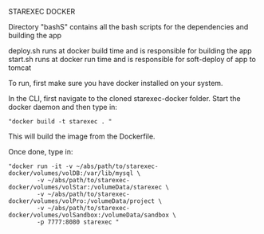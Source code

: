 STAREXEC DOCKER

Directory "bashS" contains all the bash scripts for the dependencies and building the app

deploy.sh runs at docker build time and is responsible for building the app
start.sh runs at docker run time and is responsible for soft-deploy of app to tomcat

To run, first make sure you have docker installed on your system.

In the CLI, first navigate to the cloned starexec-docker folder.
Start the docker daemon and then type in:

	"docker build -t starexec . "

This will build the image from the Dockerfile.

Once done, type in:

	"docker run -it -v ~/abs/path/to/starexec-docker/volumes/volDB:/var/lib/mysql \
			-v ~/abs/path/to/starexec-docker/volumes/volStar:/volumeData/starexec \
			-v ~/abs/path/to/starexec-docker/volumes/volPro:/volumeData/project \
			-v ~/abs/path/to/starexec-docker/volumes/volSandbox:/volumeData/sandbox \
			-p 7777:8080 starexec "

